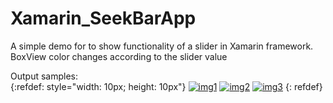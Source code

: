 # Xamarin_SeekBarApp
A simple demo for to show functionality of a slider in Xamarin framework. BoxView color changes according to the slider value

Output samples:                                                                                                
{:refdef: style="width: 10px; height: 10px"}
[![img1](https://user-images.githubusercontent.com/83070020/118487127-04b5b180-b738-11eb-9f54-c39f3e547ec5.png)](./somelink)
[![img2](https://user-images.githubusercontent.com/83070020/118487140-08e1cf00-b738-11eb-8188-b6155b1ec47e.png)](./somelink)
[![img3](https://user-images.githubusercontent.com/83070020/118487476-6249fe00-b738-11eb-9f95-46eb63f2da03)](./somelink)
{: refdef}
